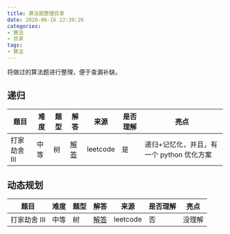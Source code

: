 ```yaml
---
title: 算法题整理目录
date: 2020-06-16 22:39:26
categories:
- 算法
- 目录
tags:
- 算法
---
```

将做过的算法题进行整理，便于查漏补缺。

<!-- more -->

## 递归

|题目|难度|题型|解答|来源|是否理解|亮点|
|---|---|---|---|---|---|---|
|打家劫舍 III|中等|树|[解答](https://benpaodewoniu.github.io/2020/05/03/leetcode0/)|leetcode|是|递归+记忆化，并且，有一个 python 优化方案|

## 动态规划

|题目|难度|题型|解答|来源|是否理解|亮点|
|---|---|---|---|---|---|---|
|打家劫舍 III|中等|树|[解答](https://benpaodewoniu.github.io/2020/05/03/leetcode0/)|leetcode|否|没理解|